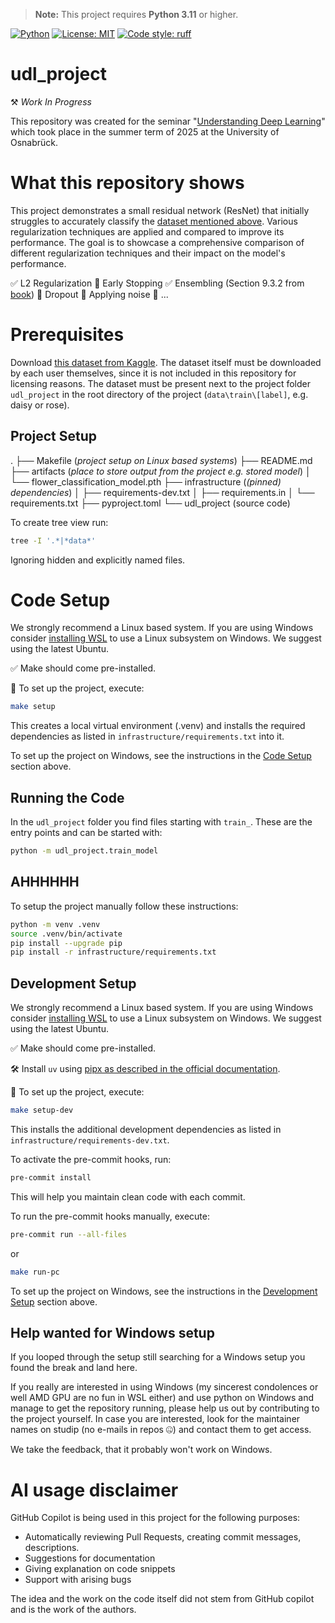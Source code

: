 > **Note:** This project requires **Python 3.11** or higher.

[![Python](https://img.shields.io/badge/python-3.11%2B-blue.svg)](https://www.python.org/downloads/)
[![License: MIT](https://img.shields.io/badge/License-MIT-yellow.svg)](LICENSE)
[![Code style: ruff](https://img.shields.io/badge/code%20style-ruff-0C3C4C.svg)](https://github.com/astral-sh/ruff)

# udl_project
⚒️ *Work In Progress*

This repository was created for the seminar "[Understanding Deep Learning](https://udlbook.github.io/udlbook/)" which took place in the summer term of 2025 at the University of Osnabrück.

# What this repository shows
This project demonstrates a small residual network (ResNet) that initially struggles to accurately classify the [dataset mentioned above](#prerequisites). Various regularization techniques are applied and compared to improve its performance. The goal is to showcase a comprehensive comparison of different regularization techniques and their impact on the model's performance.

✅ L2 Regularization 
👷 Early Stopping
✅ Ensembling (Section 9.3.2 from [book](https://udlbook.github.io/udlbook/))
👷 Dropout
👷 Applying noise
👷 ...

# Prerequisites
Download [this dataset from Kaggle](https://www.kaggle.com/datasets/lara311/flowers-five-classes).
The dataset itself must be downloaded by each user themselves, since it is not included in this repository for licensing reasons. The dataset must be present next to the project folder `udl_project` in the root directory of the project (`data\train\[label]`, e.g. daisy or rose).

## Project Setup
.
├── Makefile (*project setup on Linux based systems*)
├── README.md
├── artifacts (*place to store output from the project e.g. stored model*)
│   └── flower_classification_model.pth
├── infrastructure (*(pinned) dependencies*)
│   ├── requirements-dev.txt
│   ├── requirements.in
│   └── requirements.txt
├── pyproject.toml
└── udl_project (source code)


To create tree view run:
```bash
tree -I '.*|*data*'
```
Ignoring hidden and explicitly named files.

# Code Setup
We strongly recommend a Linux based system. If you are using Windows consider [installing WSL](https://learn.microsoft.com/de-de/windows/wsl/install) to use a Linux subsystem on Windows. We suggest using the latest Ubuntu.

✅ Make should come pre-installed.

🚀 To set up the project, execute:
```bash
make setup
```

This creates a local virtual environment (.venv) and installs the required dependencies as listed in `infrastructure/requirements.txt` into it.

To set up the project on Windows, see the instructions in the [Code Setup](#code-setup) section above.

## Running the Code
In the `udl_project` folder you find files starting with `train_`. These are the entry points and can be started with:

``` bash
python -m udl_project.train_model
```

## AHHHHHH
To setup the project manually follow these instructions:
```bash
python -m venv .venv
source .venv/bin/activate
pip install --upgrade pip
pip install -r infrastructure/requirements.txt
```

## Development Setup
We strongly recommend a Linux based system. If you are using Windows consider [installing WSL](https://learn.microsoft.com/de-de/windows/wsl/install) to use a Linux subsystem on Windows. We suggest using the latest Ubuntu.

✅ Make should come pre-installed.

🛠️ Install `uv` using [pipx as described in the official documentation](https://docs.astral.sh/uv/getting-started/installation/#pypi).

🚀 To set up the project, execute:
```bash
make setup-dev
```
This installs the additional development dependencies as listed in `infrastructure/requirements-dev.txt`.

To activate the pre-commit hooks, run:
```bash
pre-commit install
```
This will help you maintain clean code with each commit.

To run the pre-commit hooks manually, execute:
```bash
pre-commit run --all-files
```
or
```bash
make run-pc
```

To set up the project on Windows, see the instructions in the [Development Setup](#development-setup) section above.

## Help wanted for Windows setup
If you looped through the setup still searching for a Windows setup you found the break and land here.

If you really are interested in using Windows (my sincerest condolences or well AMD GPU are no fun in WSL either) and use python on Windows and manage to get the repository running, please help us out by contributing to the project yourself.
In case you are interested, look for the maintainer names on studip (no e-mails in repos 🤐) and contact them to get access.

We take the feedback, that it probably won't work on Windows.

# AI usage disclaimer
GitHub Copilot is being used in this project for the following purposes:

- Automatically reviewing Pull Requests, creating commit messages, descriptions.
- Suggestions for documentation
- Giving explanation on code snippets
- Support with arising bugs

The idea and the work on the code itself did not stem from GitHub copilot and is the work of the authors.
